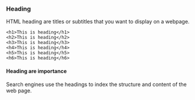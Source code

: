 ### Heading
HTML heading are titles or subtitles that you want to display on a webpage.
```
<h1>This is heading</h1>
<h2>This is heading</h2>
<h3>This is heading</h3>
<h4>This is heading</h4>
<h5>This is heading</h5>
<h6>This is heading</h6>
```

#### Heading are importance
Search engines use the headings to index the structure and content of the web page.